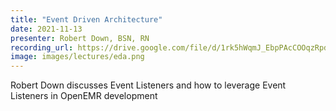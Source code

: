 ```yaml
---
title: "Event Driven Architecture"
date: 2021-11-13
presenter: Robert Down, BSN, RN
recording_url: https://drive.google.com/file/d/1rk5hWqmJ_EbpPAcCOOqzRpdbRnUDrNC4/view?usp=sharing
image: images/lectures/eda.png
---
```


Robert Down discusses Event Listeners and how to leverage Event Listeners in OpenEMR development
<!--more -->
